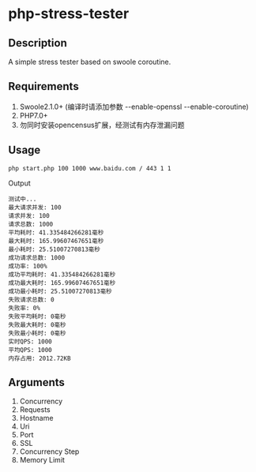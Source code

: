 # php-stress-tester

## Description
A simple stress tester based on swoole coroutine.

## Requirements
1. Swoole2.1.0+ (编译时请添加参数 --enable-openssl --enable-coroutine)
2. PHP7.0+
3. 勿同时安装opencensus扩展，经测试有内存泄漏问题

## Usage
```shell
php start.php 100 1000 www.baidu.com / 443 1 1
```
Output
```shell
测试中...
最大请求并发: 100
请求并发: 100
请求总数: 1000
平均耗时: 41.335484266281毫秒
最大耗时: 165.99607467651毫秒
最小耗时: 25.51007270813毫秒
成功请求总数: 1000
成功率: 100%
成功平均耗时: 41.335484266281毫秒
成功最大耗时: 165.99607467651毫秒
成功最小耗时: 25.51007270813毫秒
失败请求总数: 0
失败率: 0%
失败平均耗时: 0毫秒
失败最大耗时: 0毫秒
失败最小耗时: 0毫秒
实时QPS: 1000
平均QPS: 1000
内存占用: 2012.72KB
```

## Arguments
1. Concurrency
2. Requests
3. Hostname
4. Uri
5. Port
6. SSL
7. Concurrency Step
8. Memory Limit
